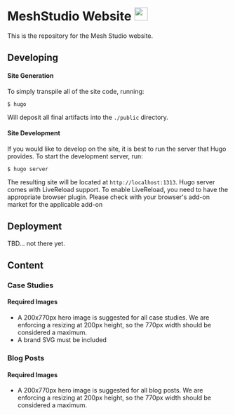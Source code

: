 # MeshStudio Website  <img src="https://avatars3.githubusercontent.com/u/15943839?s=200&v=4" width="30" height="30"> 
This is the repository for the Mesh Studio website.

## Developing

#### Site Generation
To simply transpile all of the site code, running:
```
$ hugo
```
Will deposit all final artifacts into the `./public` directory.

#### Site Development
If you would like to develop on the site, it is best to run the server that Hugo provides. To start the development server, run: 
```
$ hugo server
```

The resulting site will be located at `http://localhost:1313`. Hugo server comes with LiveReload support. To enable LiveReload, you need to have the appropriate browser plugin. Please check with your browser's add-on market for the applicable add-on

## Deployment
TBD... not there yet.

## Content

### Case Studies

#### Required Images

- A 200x770px hero image is suggested for all case studies. We are enforcing a resizing at 200px height, so the 770px width should be considered a maximum.
- A brand SVG must be included

### Blog Posts

#### Required Images

- A 200x770px hero image is suggested for all blog posts. We are enforcing a resizing at 200px height, so the 770px width should be considered a maximum. 
